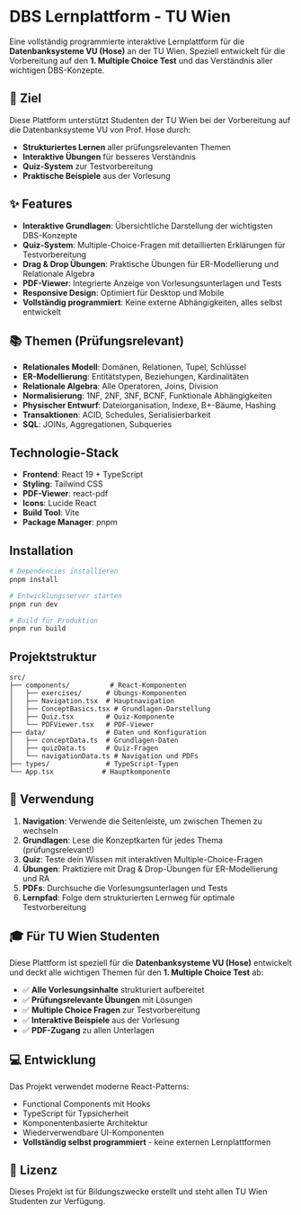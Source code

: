 # DBS Lernplattform - TU Wien

Eine vollständig programmierte interaktive Lernplattform für die **Datenbanksysteme VU (Hose)** an der TU Wien. Speziell entwickelt für die Vorbereitung auf den **1. Multiple Choice Test** und das Verständnis aller wichtigen DBS-Konzepte.

## 🎯 Ziel

Diese Plattform unterstützt Studenten der TU Wien bei der Vorbereitung auf die Datenbanksysteme VU von Prof. Hose durch:
- **Strukturiertes Lernen** aller prüfungsrelevanten Themen
- **Interaktive Übungen** für besseres Verständnis
- **Quiz-System** zur Testvorbereitung
- **Praktische Beispiele** aus der Vorlesung

## ✨ Features

- **Interaktive Grundlagen**: Übersichtliche Darstellung der wichtigsten DBS-Konzepte
- **Quiz-System**: Multiple-Choice-Fragen mit detaillierten Erklärungen für Testvorbereitung
- **Drag & Drop Übungen**: Praktische Übungen für ER-Modellierung und Relationale Algebra
- **PDF-Viewer**: Integrierte Anzeige von Vorlesungsunterlagen und Tests
- **Responsive Design**: Optimiert für Desktop und Mobile
- **Vollständig programmiert**: Keine externe Abhängigkeiten, alles selbst entwickelt

## 📚 Themen (Prüfungsrelevant)

- **Relationales Modell**: Domänen, Relationen, Tupel, Schlüssel
- **ER-Modellierung**: Entitätstypen, Beziehungen, Kardinalitäten
- **Relationale Algebra**: Alle Operatoren, Joins, Division
- **Normalisierung**: 1NF, 2NF, 3NF, BCNF, Funktionale Abhängigkeiten
- **Physischer Entwurf**: Dateiorganisation, Indexe, B+-Bäume, Hashing
- **Transaktionen**: ACID, Schedules, Serialisierbarkeit
- **SQL**: JOINs, Aggregationen, Subqueries

## Technologie-Stack

- **Frontend**: React 19 + TypeScript
- **Styling**: Tailwind CSS
- **PDF-Viewer**: react-pdf
- **Icons**: Lucide React
- **Build Tool**: Vite
- **Package Manager**: pnpm

## Installation

```bash
# Dependencies installieren
pnpm install

# Entwicklungsserver starten
pnpm run dev

# Build für Produktion
pnpm run build
```

## Projektstruktur

```
src/
├── components/          # React-Komponenten
│   ├── exercises/      # Übungs-Komponenten
│   ├── Navigation.tsx  # Hauptnavigation
│   ├── ConceptBasics.tsx # Grundlagen-Darstellung
│   ├── Quiz.tsx        # Quiz-Komponente
│   └── PDFViewer.tsx   # PDF-Viewer
├── data/               # Daten und Konfiguration
│   ├── conceptData.ts  # Grundlagen-Daten
│   ├── quizData.ts     # Quiz-Fragen
│   └── navigationData.ts # Navigation und PDFs
├── types/              # TypeScript-Typen
└── App.tsx            # Hauptkomponente
```

## 🚀 Verwendung

1. **Navigation**: Verwende die Seitenleiste, um zwischen Themen zu wechseln
2. **Grundlagen**: Lese die Konzeptkarten für jedes Thema (prüfungsrelevant!)
3. **Quiz**: Teste dein Wissen mit interaktiven Multiple-Choice-Fragen
4. **Übungen**: Praktiziere mit Drag & Drop-Übungen für ER-Modellierung und RA
5. **PDFs**: Durchsuche die Vorlesungsunterlagen und Tests
6. **Lernpfad**: Folge dem strukturierten Lernweg für optimale Testvorbereitung

## 🎓 Für TU Wien Studenten

Diese Plattform ist speziell für die **Datenbanksysteme VU (Hose)** entwickelt und deckt alle wichtigen Themen für den **1. Multiple Choice Test** ab:

- ✅ **Alle Vorlesungsinhalte** strukturiert aufbereitet
- ✅ **Prüfungsrelevante Übungen** mit Lösungen
- ✅ **Multiple Choice Fragen** zur Testvorbereitung
- ✅ **Interaktive Beispiele** aus der Vorlesung
- ✅ **PDF-Zugang** zu allen Unterlagen

## 💻 Entwicklung

Das Projekt verwendet moderne React-Patterns:
- Functional Components mit Hooks
- TypeScript für Typsicherheit
- Komponentenbasierte Architektur
- Wiederverwendbare UI-Komponenten
- **Vollständig selbst programmiert** - keine externen Lernplattformen

## 📖 Lizenz

Dieses Projekt ist für Bildungszwecke erstellt und steht allen TU Wien Studenten zur Verfügung.